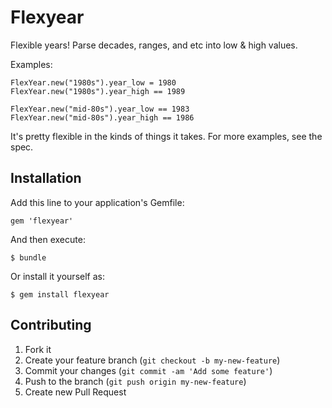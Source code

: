 # Flexyear

Flexible years! Parse decades, ranges, and etc into low & high values.

Examples:

    FlexYear.new("1980s").year_low = 1980
    FlexYear.new("1980s").year_high == 1989

    FlexYear.new("mid-80s").year_low == 1983
    FlexYear.new("mid-80s").year_high == 1986

It's pretty flexible in the kinds of things it takes. For more examples, see the spec.

## Installation

Add this line to your application's Gemfile:

    gem 'flexyear'

And then execute:

    $ bundle

Or install it yourself as:

    $ gem install flexyear


## Contributing

1. Fork it
2. Create your feature branch (`git checkout -b my-new-feature`)
3. Commit your changes (`git commit -am 'Add some feature'`)
4. Push to the branch (`git push origin my-new-feature`)
5. Create new Pull Request
